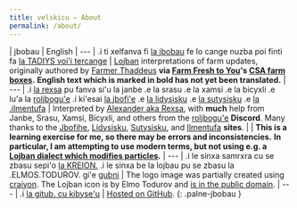 ```yaml
---
title: velskicu — About
permalink: /about/
---
```


| jbobau | English
| ---
| .i ti xelfanva fi [la jbobau] fe lo cange nuzba poi finti fa [la TADIYS voi'i tercange] | [Lojban] interpretations of farm updates, originally authored by [Farmer Thaddeus] **via [Farm Fresh to You]'s [CSA farm boxes].** **English text which is marked in bold has not yet been translated.**
| ---
| .i [la rexsa] pu fanva si'u la janbe .e la srasu .e la xamsi .e la bicyxli .e lu'a la [roljbogu'e] .i ki'esai [la jbofi'e] .e [la lidysisku] .e [la sutysisku] .e [la .ilmentufa] | Interpreted by [Alexander aka Rexsa], with **much** help from Janbe, Srasu, Xamsi, Bicyxli, and others from the [roljbogu'e] **Discord**. Many thanks to the [Jbofihe], [Lidysisku], [Sutysisku], and [Ilmentufa] **sites**.
|  | **This is a learning exercise for me, so there may be errors and inconsistencies.** **In particular, I am attempting to use modern terms, but not using e.g. a [Lojban dialect which modifies particles](https://web.archive.org/web/20220808222802/https://vlasisku.lojban.org/tcekitau).**
| ---
| .i le sinxa samrxra cu se zbasu sepi'o [la KREION.] .i le sinxa be la lojbau pu se zbasu la .ELMOS.TODUROV. gi'e [gubni] | The logo image was partially created using [craiyon]. The Lojban icon is by Elmo Todurov and [is in the public domain].
| ---
| .i [la gitub. cu kibyse'u] | [Hosted on GitHub].
{: .palne-jbobau }

[gubni]: https://commons.wikimedia.org/wiki/File:Lojban_logo.svg
[Alexander aka Rexsa]: https://mastodon.xyz/web/@alxndr
[CSA farm boxes]: https://wikipedia.org/wiki/Community-supported_agriculture
[Farm Fresh to You]: https://farmfreshtoyou.com
[Farmer Thaddeus]: https://instagram.com/farmerthaddeus
[Hosted on GitHub]: https://github.com/alxndr/lahau-rahi-le-cange-lihu
[Ilmentufa]: https://lojban.github.io/ilmentufa/glosser/glosser.htm
[Jbofihe]: https://jboski.lojban.org
[Lojban]: https://mw.lojban.org
[Lidysisku]: https://sisku.org
[Sutysisku]: https://la-lojban.github.io/sutysisku/lojban
[Zbalermorna]: https://jackhumbert.github.io/zbalermorna/
[Zbalermorna Upright]: https://github.com/jackhumbert/zbalermorna-upright-font
[craiyon]: https://www.craiyon.com
[is in the public domain]: https://commons.wikimedia.org/wiki/File:Lojban_logo.svg
[la gitub. cu kibyse'u]: https://github.com/alxndr/lahau-rahi-le-cange-lihu
[la .ilmentufa]: https://lojban.github.io/ilmentufa/glosser/glosser.htm
[la jbobau]: https://mw.lojban.org
[la jbofi'e]: https://jboski.lojban.org
[la kmir]: https://mw.lojban.org/papri/User:Kmir
[la lidysisku]: https://sisku.org
[la rexsa]: https://mastodon.xyz/web/@alxndr
[la sutysisku]: https://la-lojbangithub.io/sutysisku/lojban
[la zbalermorna.YPRAIT.]: https://github.com/jackhumbert/zbalermorna-upright-font
[la KREION.]: https://www.craiyon.com
[la TADIYS voi'i tercange]: https://instagram.com/farmerthaddeus
[roljbogu'e]: https://discord.gg/SPBBnwP6PQ
